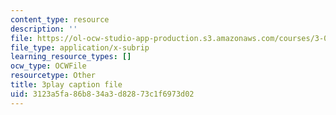```yaml
---
content_type: resource
description: ''
file: https://ol-ocw-studio-app-production.s3.amazonaws.com/courses/3-091sc-introduction-to-solid-state-chemistry-fall-2010/3123a5fa86b834a3d82873c1f6973d02_yg4M2xmY4bs.srt
file_type: application/x-subrip
learning_resource_types: []
ocw_type: OCWFile
resourcetype: Other
title: 3play caption file
uid: 3123a5fa-86b8-34a3-d828-73c1f6973d02
---
```

